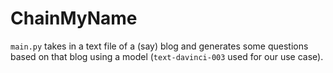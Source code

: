 # ChainMyName

`main.py` takes in a text file of a (say) blog and generates some questions based on that blog using a model (`text-davinci-003` used for our use case).